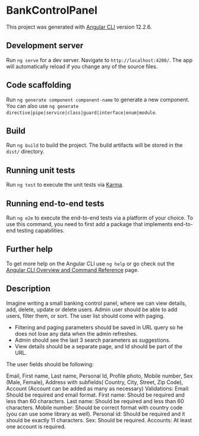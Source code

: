 # BankControlPanel

This project was generated with [Angular CLI](https://github.com/angular/angular-cli) version 12.2.6.

## Development server

Run `ng serve` for a dev server. Navigate to `http://localhost:4200/`. The app will automatically reload if you change any of the source files.

## Code scaffolding

Run `ng generate component component-name` to generate a new component. You can also use `ng generate directive|pipe|service|class|guard|interface|enum|module`.

## Build

Run `ng build` to build the project. The build artifacts will be stored in the `dist/` directory.

## Running unit tests

Run `ng test` to execute the unit tests via [Karma](https://karma-runner.github.io).

## Running end-to-end tests

Run `ng e2e` to execute the end-to-end tests via a platform of your choice. To use this command, you need to first add a package that implements end-to-end testing capabilities.

## Further help

To get more help on the Angular CLI use `ng help` or go check out the [Angular CLI Overview and Command Reference](https://angular.io/cli) page.

## Description

Imagine writing a small banking control panel, where we can view details, add, delete, update or delete users.
Admin user should be able to add users, filter them, or sort. The user list should come with paging.
- Filtering and paging parameters should be saved in URL query so he does not lose any data when the admin refreshes.
- Admin should see the last 3 search parameters as suggestions.
- View details should be a separate page, and Id should be part of the URL.


The user fields should be following:

Email, First name, Last name, Personal Id, Profile photo, Mobile number, Sex (Male, Female), Address with subfields( Country, City, Street, Zip Code), Account (Account can be added as many as necessary) 
Validations:
Email: Should be required and email format.
First name: Should be required and less than 60 characters. 
Last name: Should be required and less than 60 characters.
Mobile number: Should be correct format with country code (you can use some library as well).
Personal id: Should be required and it should be exactly 11 characters.
Sex: Should be required.
Accounts: At least one account is required.

